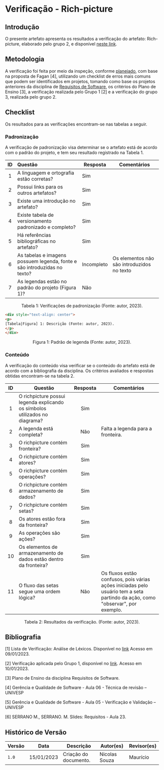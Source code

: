 # Verificação - Rich-picture

## Introdução

O presente artefato apresenta os resultados a verificação do artefato: Rich-picture, elaborado pelo grupo 2, e disponível [neste link](../prerastreabilidade/richpicture.md).

## Metodologia

A verificação foi feita por meio da inspeção, conforme [planejado](planejamento.md), com base na proposta de Fagan [4], utilizando um checklist de erros mais comuns que podem ser identificados em projetos, tomando como base os projetos anteriores da disciplina de [Requisitos de Software](https://github.com/Requisitos-de-Software), os critérios do Plano de Ensino [3], a verificação realizada pelo Grupo 1 [2] e a verificação do grupo 3, realizada pelo grupo 2.

## Checklist

Os resultados para as verificações encontram-se nas tabelas a seguir.

### Padronização

A verificação de padronização visa determinar se o artefato está de acordo com o padrão do projeto, e tem seu resultado registrado na Tabela 1.

|ID |            Questão                                     | Resposta | Comentários  |
|:-:| :----------------------------------------------------- | ---------| ------------ |
| 1 | A linguagem e ortografia estão corretas?               | Sim | |
| 2 | Possui links para os outros artefatos?                 | Sim | |
| 3 | Existe uma introdução no artefato?                     | Sim | |
| 4 | Existe tabela de versionamento padronizado e completo? | Sim | |
| 5 | Há referências bibliográficas no artefato?             | Sim | |
| 6 | As tabelas e imagens possuem legenda, fonte e são introduzidas no texto? | Incompleto | Os elementos não são introduzidos no texto |
| 7 | As legendas estão no padrão do projeto (Figura 1)?  | Não | |

<div style="text-align: center">
<p>
Tabela 1: Verificações de padronização (Fonte: autor, 2023).
</p>
</div>

```html
<div style="text-align: center">
<p>
[Tabela|Figura] 1: Descrição (Fonte: autor, 2023).
</p>
</div>
```

<div style="text-align: center">
<p>
Figura 1: Padrão de legenda (Fonte: autor, 2023).
</p>
</div>

### Conteúdo

A verificação do conteúdo visa verificar se o conteúdo do artefato está de acordo com a bibliografia da disciplina. Os critérios avaliados e respostas obtidas encontram-se na tabela 2.

ID | Questão | Resposta | Comentários
:-: | - | :-: | -
1 | O richpicture possui legenda explicando os símbolos utilizados no diagrama? | Sim |
2 | A legenda está completa? | Não | Falta a legenda para a fronteira.
3 | O richpicture contém fronteira? | Sim |
4 | O richpicture contém atores? | Sim |
5 | O richpicture contém operações? | Sim |
6 | O richpicture contém armazenamento de dados? | Sim |
7 | O richpicture contém setas? | Sim |
8 | Os atores estão fora da fronteira? | Sim |
9 | As operações são ações? | Sim |
10 | Os elementos de armazenamento de dados estão dentro da fronteira? | Sim |
11 | O fluxo das setas segue uma ordem lógica? | Não | Os fluxos estão confusos, pois várias ações iniciadas pelo usuário tem a seta partindo da ação, como "observar", por exemplo.
<div style="text-align: center">
<p>
Tabela 2: Resultados da verificação. (Fonte: autor, 2023).
</p>
</div>

## Bibliografia

[1] Lista de Verificação: Análise de Léxicos. Disponível no [link](https://requisitos-de-software.github.io/2019.2-Duolingo/analise/verificacao/inspecaoLéxico/) Acesso em 09/01/2023.

[2] Verificação aplicada pelo Grupo 1, disponível no [link](https://requisitos-de-software.github.io/2022.2-Grasshopper/analise-de-requisitos/verificacao/testePiloto-Lichess/lexicos-Lichess/). Acesso em 10/01/2023.

[3] Plano de Ensino da disciplina Requisitos de Software.

[4] Gerência e Qualidade de Software - Aula 06 - Técnica de revisão – UNIVESP<br/>

[5] Gerência e Qualidade de Software - Aula 05 - Verificação e Validação – UNIVESP<br/>

[6] SERRANO M., SERRANO. M. Slides: Requisitos - Aula 23.<br/>

## Histórico de Versão

| Versão | Data          | Descrição                          | Autor(es)     |  Revisor(es)  |
| ------ | ------------- | ---------------------------------- | ------------- | ------------- |
| `1.0`  | 15/01/2023    | Criação do documento.              | Nicolas Souza | Maurício      |

